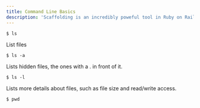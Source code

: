 ```yaml
---
title: Command Line Basics
description: 'Scaffolding is an incredibly poweful tool in Ruby on Rails.'
---
```


```
$ ls
```

List files

```
$ ls -a
```

Lists hidden files, the ones with a . in front of it.

```
$ ls -l
```

Lists more details about files, such as file size and read/write access.

```
$ pwd
```
